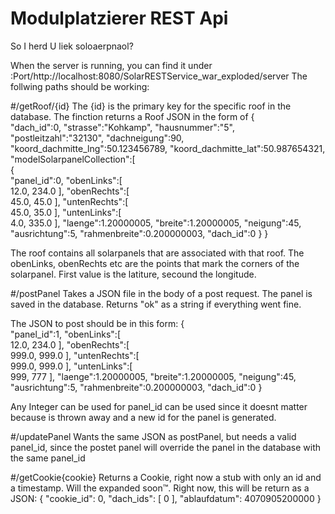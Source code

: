 # Modulplatzierer REST Api


So I herd U liek soloaerpnaol?

When the server is running, you can find it under 
<IPAdress>:Port/http://localhost:8080/SolarRESTService_war_exploded/server
The follwing paths should be working:

#/getRoof/{id}
The {id} is the primary key for the specific roof in the database.
The finction returns a Roof JSON in the form of 
{  
   "dach_id":0,
   "strasse":"Kohkamp",
   "hausnummer":"5",
   "postleitzahl":"32130",
   "dachneigung":90,
   "koord_dachmitte_lng":50.123456789,
   "koord_dachmitte_lat":50.987654321,
   "modelSolarpanelCollection":[  
      {  
         "panel_id":0,
         "obenLinks":[  
            12.0,
            234.0
         ],
         "obenRechts":[  
            45.0,
            45.0
         ],
         "untenRechts":[  
            45.0,
            35.0
         ],
         "untenLinks":[  
            4.0,
            335.0
         ],
         "laenge":1.20000005,
         "breite":1.20000005,
         "neigung":45,
         "ausrichtung":5,
         "rahmenbreite":0.200000003,
         "dach_id":0
      }
}

The roof contains all solarpanels that are associated with that roof. The obenLinks, obenRechts etc are
the points that mark the corners of the solarpanel. First value is the latiture, secound the longitude.


#/postPanel
Takes a JSON file in the body of a post request. The panel is saved in the database.
Returns "ok" as a string if everything went fine.

The JSON to post should be in this form:
{  
   "panel_id":1,
   "obenLinks":[  
      12.0,
      234.0
   ],
   "obenRechts":[  
      999.0,
      999.0
   ],
   "untenRechts":[  
      999.0,
      999.0
   ],
   "untenLinks":[  
      999,
      777
   ],
   "laenge":1.20000005,
   "breite":1.20000005,
   "neigung":45,
   "ausrichtung":5,
   "rahmenbreite":0.200000003,
   "dach_id":0
}

Any Integer can be used for panel_id can be used since it doesnt matter 
because is thrown away and a new id for the panel is generated.



#/updatePanel
Wants the same JSON as postPanel, but needs a valid panel_id, since the
postet panel will override the panel in the database with the same panel_id


#/getCookie{cookie}
Returns a Cookie, right now a stub with only an id and a timestamp.
Will the expanded soon™.
Right now, this will be return as a JSON:
{
  "cookie_id": 0,
  "dach_ids": [
    0
  ],
  "ablaufdatum": 4070905200000
}
      
  
